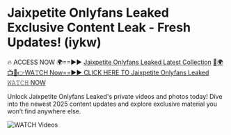 # Jaixpetite Onlyfans Leaked Exclusive Content Leak - Fresh Updates! (iykw)

🔥 ACCESS NOW 🌍==►► <a href="https://tinyurl.com/3fjeunct" rel="nofollow">Jaixpetite Onlyfans Leaked Latest Collection</a></h3>
[🔴🌍📺📱👉WA𝚃CH Now==►► CLICK HERE TO Jaixpetite Onlyfans Leaked 𝚆𝙰𝚃𝙲𝙷 NOW](https://tinyurl.com/3fjeunct)

Unlock Jaixpetite Onlyfans Leaked's private videos and photos today! Dive into the newest 2025 content updates and explore exclusive material you won’t find anywhere else.


<a href="https://tinyurl.com/3fjeunct" rel="nofollow" data-target="animated-image.originalLink"><img src="https://camo.githubusercontent.com/8a4f000d20f83aca3bf7ec5f350d767afa0574a8a352519fd8cfa583a6f93a33/68747470733a2f2f692e696d6775722e636f6d2f644a486b345a712e676966" alt="WATCH Videos" data-canonical-src="https://i.imgur.com/dJHk4Zq.gif" style="max-width: 100%; display: inline-block;" data-target="animated-image.originalImage"></a>
